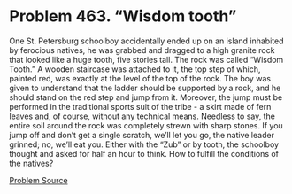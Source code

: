 # Problem 463. “Wisdom tooth”

One St. Petersburg schoolboy accidentally ended up on an island inhabited by ferocious natives, he was grabbed and dragged to a high granite rock that looked like a huge tooth, five stories tall. The rock was called “Wisdom Tooth.” A wooden staircase was attached to it, the top step of which, painted red, was exactly at the level of the top of the rock. The boy was given to understand that the ladder should be supported by a rock, and he should stand on the red step and jump from it. Moreover, the jump must be performed in the traditional sports suit of the tribe - a skirt made of fern leaves and, of course, without any technical means. Needless to say, the entire soil around the rock was completely strewn with sharp stones. If you jump off and don’t get a single scratch, we’ll let you go, the native leader grinned; no, we’ll eat you. Either with the “Zub” or by tooth, the schoolboy thought and asked for half an hour to think. How to fulfill the conditions of the natives?

[Problem Source](https://www.trizland.ru/tasks/1753/)